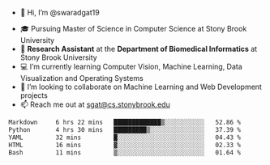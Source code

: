 - 👋 Hi, I’m @swaradgat19
<!-- - 👀 I’m interested in  -->
- 🎓 Pursuing Master of Science in Computer Science at Stony Brook University
- :microscope: **Research Assistant** at the **Department of Biomedical Informatics** at Stony Brook University 
- 💻 I’m currently learning Computer Vision, Machine Learning, Data Visualization and Operating Systems
- 💞️ I’m looking to collaborate on Machine Learning and Web Development projects 
- 📫 Reach me out at sgat@cs.stonybrook.edu

<!--START_SECTION:waka-->

```txt
Markdown     6 hrs 22 mins   █████████████▒░░░░░░░░░░░   52.86 %
Python       4 hrs 30 mins   █████████▒░░░░░░░░░░░░░░░   37.39 %
YAML         32 mins         █░░░░░░░░░░░░░░░░░░░░░░░░   04.43 %
HTML         16 mins         ▓░░░░░░░░░░░░░░░░░░░░░░░░   02.33 %
Bash         11 mins         ▒░░░░░░░░░░░░░░░░░░░░░░░░   01.64 %
```

<!--END_SECTION:waka-->

<!---
swaradgat19/swaradgat19 is a ✨ special ✨ repository because its `README.md` (this file) appears on your GitHub profile.
You can click the Preview link to take a look at your changes.
--->
